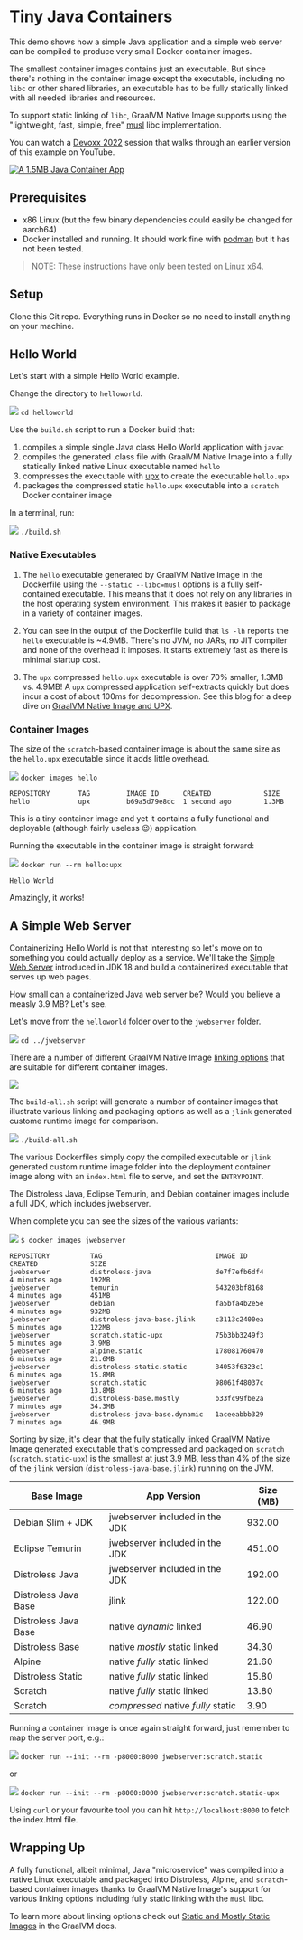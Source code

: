 # Tiny Java Containers

This demo shows how a simple Java application and a simple web
server can be compiled to produce very small Docker container images. 

The smallest container images contains just an executable. But since there's
nothing in the container image except the executable, including no `libc` or other
shared libraries, an executable has to be fully statically linked with all
needed libraries and resources.

To support static linking of `libc`, GraalVM Native Image supports using the
"lightweight, fast, simple, free" [musl](https://musl.libc.org/) libc
implementation.

You can watch a [Devoxx 2022](https://devoxx.be/) session that walks through
an earlier version of this example on YouTube. 

[![A 1.5MB Java Container
App](images/youtube.png)](https://youtu.be/6wYrAtngIVo)

## Prerequisites

* x86 Linux (but the few binary dependencies could easily be changed for aarch64)
* Docker installed and running. It should work fine with
  [podman](https://podman.io/) but it has not been tested.

> NOTE: These instructions have only been tested on Linux x64.

## Setup

Clone this Git repo. Everything runs in Docker so no need to install anything
on your machine.

## Hello World

Let's start with a simple Hello World example.

Change the directory to `helloworld`.

![](images/keyboard.jpg) `cd helloworld`

Use the `build.sh` script to run a Docker build that:
1. compiles a simple single Java class Hello World application with `javac`
2. compiles the generated .class file with GraalVM Native Image into a fully
statically linked native Linux executable named `hello`
3. compresses the executable with [upx](https://upx.github.io/) to create the
executable `hello.upx`
4. packages the compressed static `hello.upx` executable into a `scratch` Docker
container image

In a terminal, run:

![](images/keyboard.jpg) `./build.sh`

### Native Executables

1. The `hello` executable generated by GraalVM Native Image in the Dockerfile
   using the `--static --libc=musl` options is a fully self-contained
   executable. This means that it does not rely on any libraries in the host
   operating system environment. This makes it easier to package in a variety of
   container images.

2. You can see in the output of the Dockerfile build that `ls -lh` reports the
   `hello` executable is ~4.9MB. There's no JVM, no JARs, no JIT compiler and
   none of the overhead it imposes. It starts extremely fast as there is minimal
   startup cost.

3. The `upx` compressed `hello.upx` executable is over 70% smaller, 1.3MB vs.
   4.9MB! A `upx` compressed application self-extracts quickly but does incur a
   cost of about 100ms for decompression. See this blog for a deep dive on
   [GraalVM Native Image and
   UPX](https://medium.com/graalvm/compressed-graalvm-native-images-4d233766a214).  

### Container Images

The size of the `scratch`-based container image is about the same size as the
`hello.upx` executable since it adds little overhead.

![](images/keyboard.jpg) `docker images hello`

```shell
REPOSITORY       TAG         IMAGE ID      CREATED             SIZE
hello            upx         b69a5d79e8dc  1 second ago        1.3MB
```

This is a tiny container image and yet it contains a fully functional and
deployable (although fairly useless 😉) application.  

Running the executable in the container image is straight forward:

![](images/keyboard.jpg) `docker run --rm hello:upx`

```shell
Hello World
```

Amazingly, it works!

## A Simple Web Server

Containerizing Hello World is not that interesting so let's move on to something
you could actually deploy as a service. We'll take the [Simple Web
Server](https://blogs.oracle.com/javamagazine/post/java-18-simple-web-server)
introduced in JDK 18 and build a containerized executable that serves up web
pages.

How small can a containerized Java web server be? Would you believe a measly
3.9 MB? Let's see.

Let's move from the `helloworld` folder over to the `jwebserver` folder. 

![](images/keyboard.jpg) `cd ../jwebserver`

There are a number of different GraalVM Native Image [linking
options](https://www.graalvm.org/22.0/reference-manual/native-image/StaticImages/)
that are suitable for different container images.

![](images/linkingoptions.png)

The `build-all.sh` script will generate a number of container images that
illustrate various linking and packaging options as well as a `jlink` generated
custome runtime image for comparison.

![](images/keyboard.jpg) `./build-all.sh`

The various Dockerfiles simply copy the compiled executable or `jlink` generated
custom runtime image folder into the deployment container image along with an
`index.html` file to serve, and set the `ENTRYPOINT`.

The Distroless Java, Eclipse Temurin, and Debian container images include a full
JDK, which includes jwebserver.

When complete you can see the sizes of the various variants:

![](images/keyboard.jpg) `$ docker images jwebserver`

```shell
REPOSITORY          TAG                            IMAGE ID            CREATED             SIZE
jwebserver          distroless-java                de7f7efb6df4        4 minutes ago       192MB
jwebserver          temurin                        643203bf8168        4 minutes ago       451MB
jwebserver          debian                         fa5bfa4b2e5e        4 minutes ago       932MB
jwebserver          distroless-java-base.jlink     c3113c2400ea        5 minutes ago       122MB
jwebserver          scratch.static-upx             75b3bb3249f3        5 minutes ago       3.9MB
jwebserver          alpine.static                  178081760470        6 minutes ago       21.6MB
jwebserver          distroless-static.static       84053f6323c1        6 minutes ago       15.8MB
jwebserver          scratch.static                 98061f48037c        6 minutes ago       13.8MB
jwebserver          distroless-base.mostly         b33fc99fbe2a        7 minutes ago       34.3MB
jwebserver          distroless-java-base.dynamic   1aceeabbb329        7 minutes ago       46.9MB
```

Sorting by size, it's clear that the fully statically linked GraalVM Native
Image generated executable that's compressed and packaged on `scratch`
(`scratch.static-upx`) is the smallest at just 3.9 MB, less than 4% of the size
of the `jlink` version (`distroless-java-base.jlink`) running on the JVM.

| Base Image           | App Version                        | Size (MB) |
| -------------------- | ---------------------------------- | --------- |
| Debian Slim + JDK    | jwebserver included in the JDK     |    932.00 |
| Eclipse Temurin      | jwebserver included in the JDK     |    451.00 |
| Distroless Java      | jwebserver included in the JDK     |    192.00 |
| Distroless Java Base | jlink                              |    122.00 |
| Distroless Java Base | native *dynamic* linked            |     46.90 |
| Distroless Base      | native *mostly* static linked      |     34.30 |
| Alpine               | native *fully* static linked       |     21.60 |
| Distroless Static    | native *fully* static linked       |     15.80 |
| Scratch              | native *fully* static linked       |     13.80 |
| Scratch              | *compressed* native *fully* static |      3.90 |

Running a container image is once again straight forward, just remember to map
the server port, e.g.:

![](images/keyboard.jpg) `docker run --init --rm -p8000:8000 jwebserver:scratch.static`

or

![](images/keyboard.jpg) `docker run --init --rm -p8000:8000 jwebserver:scratch.static-upx`

Using `curl` or your favourite tool you can hit `http://localhost:8000` to fetch
the index.html file.

## Wrapping Up

A fully functional, albeit minimal, Java "microservice" was compiled into a
native Linux executable and packaged into Distroless, Alpine, and
`scratch`-based container images thanks to GraalVM Native Image's support for
various linking options including fully static linking with the `musl` libc.

To learn more about linking options check out [Static and Mostly Static
Images](https://www.graalvm.org/latest/reference-manual/native-image/guides/build-static-executables/)
in the GraalVM docs.